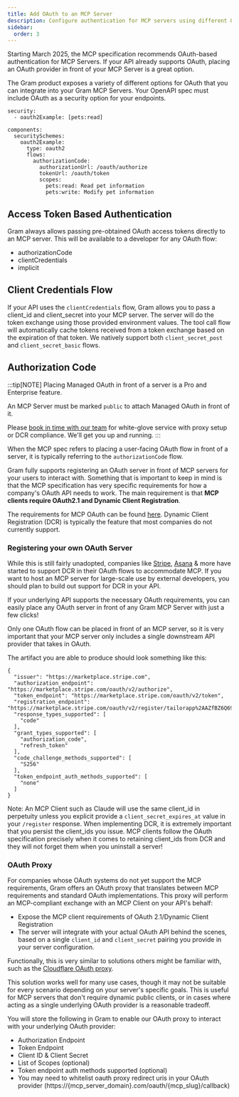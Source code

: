 ```yaml
---
title: Add OAuth to an MCP Server
description: Configure authentication for MCP servers using different OAuth methods
sidebar:
  order: 3
---
```


Starting March 2025, the MCP specification recommends OAuth-based authentication for MCP Servers. If your API already supports OAuth, placing an OAuth provider in front of your MCP Server is a great option.

The Gram product exposes a variety of different options for OAuth that you can integrate into your Gram MCP Servers.
Your OpenAPI spec must include OAuth as a security option for your endpoints.

```
security:
  - oauth2Example: [pets:read]

components:
  securitySchemes:
    oauth2Example:
      type: oauth2
      flows:
        authorizationCode:
          authorizationUrl: /oauth/authorize
          tokenUrl: /oauth/token
          scopes:
            pets:read: Read pet information
            pets:write: Modify pet information
```

## Access Token Based Authentication

Gram always allows passing pre-obtained OAuth access tokens directly to an MCP server. This will be available to a developer for any OAuth flow:
- authorizationCode
- clientCredentials
- implicit

## Client Credentials Flow

If your API uses the `clientCredentials` flow, Gram allows you to pass a client_id and client_secret into your MCP server. The server will do the token exchange using those provided environment values. The tool call flow will automatically cache tokens received from a token exchange based on the expiration of that token. We natively support both `client_secret_post` and `client_secret_basic` flows.

## Authorization Code

:::tip[NOTE]
Placing Managed OAuth in front of a server is a Pro and Enterprise feature.

An MCP Server must be marked `public` to attach Managed OAuth in front of it.

Please [book in time with our team](https://calendly.com/sagar-speakeasy/30min) for white-glove service with proxy setup or DCR compliance. We'll get you up and running.
:::


When the MCP spec refers to placing a user-facing OAuth flow in front of a server, it is typically referring to the `authorizationCode` flow.

Gram fully supports registering an OAuth server in front of MCP servers for your users to interact with. Something that is important to keep in mind is that the MCP specification has very specific requirements for how a company's OAuth API needs to work. The main requirement is that **MCP clients require OAuth2.1 and Dynamic Client Registration**.

The requirements for MCP OAuth can be found [here](https://modelcontextprotocol.io/specification/draft/basic/authorization#overview). Dynamic Client Registration (DCR) is typically the feature that most companies do not currently support.

### Registering your own OAuth Server

While this is still fairly unadopted, companies like [Stripe](https://docs.stripe.com/mcp), [Asana](https://developers.asana.com/docs/integrating-with-asanas-mcp-server) & more have started to support DCR in their OAuth flows to accommodate MCP. If you want to host an MCP server for large-scale use by external developers, you should plan to build out support for DCR in your API.

If your underlying API supports the necessary OAuth requirements, you can easily place any OAuth server in front of any Gram MCP Server with just a few clicks!

Only one OAuth flow can be placed in front of an MCP server, so it is very important that your MCP server only includes a single downstream API provider that takes in OAuth.

The artifact you are able to produce should look something like this:

```
{
  "issuer": "https://marketplace.stripe.com",
  "authorization_endpoint": "https://marketplace.stripe.com/oauth/v2/authorize",
  "token_endpoint": "https://marketplace.stripe.com/oauth/v2/token",
  "registration_endpoint": "https://marketplace.stripe.com/oauth/v2/register/tailorapp%2AAZfBZ6Q69QAAADJI%23EhcKFWFjY3RfMVJlaTA0QUo4QktoWGxzQw",
  "response_types_supported": [
    "code"
  ],
  "grant_types_supported": [
    "authorization_code",
    "refresh_token"
  ],
  "code_challenge_methods_supported": [
    "S256"
  ],
  "token_endpoint_auth_methods_supported": [
    "none"
  ]
}
```

Note: An MCP Client such as Claude will use the same client_id in perpetuity unless you explicit provide a `client_secret_expires_at` value in your `/register` response. When implementing DCR, it is extremely important that you persist the client_ids you issue. MCP clients follow the OAuth specification precisely when it comes to retaining client_ids from DCR and they will not forget them when you uninstall a server!


### OAuth Proxy

For companies whose OAuth systems do not yet support the MCP requirements, Gram offers an OAuth proxy that translates between MCP requirements and standard OAuth implementations. This proxy will perform an MCP-compliant exchange with an MCP Client on your API's behalf:

- Expose the MCP client requirements of OAuth 2.1/Dynamic Client Registration
- The server will integrate with your actual OAuth API behind the scenes, based on a single `client_id` and `client_secret` pairing you provide in your server configuration.

Functionally, this is very similar to solutions others might be familiar with, such as the [Cloudflare OAuth proxy](https://blog.cloudflare.com/remote-model-context-protocol-servers-mcp/#workers-oauth-provider-an-oauth-2-1-provider-library-for-cloudflare-workers).

This solution works well for many use cases, though it may not be suitable for every scenario depending on your server's specific goals. This is useful for MCP servers that don't require dynamic public clients, or in cases where acting as a single underlying OAuth provider is a reasonable tradeoff.

You will store the following in Gram to enable our OAuth proxy to interact with your underlying OAuth provider:
- Authorization Endpoint
- Token Endpoint
- Client ID & Client Secret
- List of Scopes (optional)
- Token endpoint auth methods supported (optional)
- You may need to whitelist oauth proxy redirect uris in your OAuth provider (https://{mcp_server_domain}.com/oauth/{mcp_slug}/callback)
